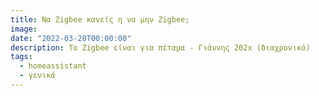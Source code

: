 ```yaml
---
title: Να Zigbee κανείς η να μην Zigbee;
image: 
date: "2022-03-20T00:00:00"
description: To Zigbee είναι για πέταμα - Γιάννης 202x (διαχρονικό)
tags:
  - homeassistant
  - γενικά
---
```


### 
